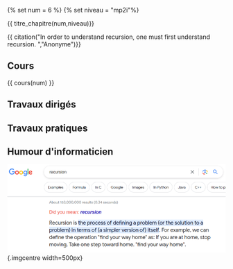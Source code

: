 
{% set num = 6 %}
{% set niveau = "mp2i"%}

{{ titre_chapitre(num,niveau)}}

{{ citation("In order to understand recursion, one must first understand recursion.
","Anonyme")}}

## Cours

{{ cours(num) }}


## Travaux dirigés

## Travaux pratiques

## Humour d'informaticien
![punition](./Images/C6/recursion.png){.imgcentre width=500px}